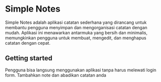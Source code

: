 # Simple Notes
Simple Notes adalah aplikasi catatan sederhana yang dirancang untuk membantu pengguna menyimpan dan mengorganisasi catatan dengan mudah. Aplikasi ini menawarkan antarmuka yang bersih dan minimalis, memungkinkan pengguna untuk membuat, mengedit, dan menghapus catatan dengan cepat.

## Getting started
Pengguna bisa langsung menggunakan aplikasi tanpa harus melewati login form. Tambahkan note dan abadikan catatan anda
